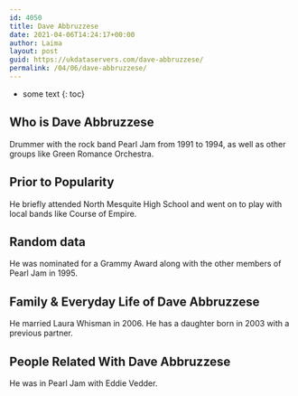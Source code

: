 ```yaml
---
id: 4050
title: Dave Abbruzzese
date: 2021-04-06T14:24:17+00:00
author: Laima
layout: post
guid: https://ukdataservers.com/dave-abbruzzese/
permalink: /04/06/dave-abbruzzese/
---
```


* some text
{: toc}


## Who is Dave Abbruzzese
                  
                  
                  
Drummer with the rock band Pearl Jam from 1991 to 1994, as well as other groups like Green Romance Orchestra.
                  
              
            
              
            
                
                
                
## Prior to Popularity
                  
                  
                  
He briefly attended North Mesquite High School and went on to play with local bands like Course of Empire.
                  
              
            
              
            
                
                
                
## Random data
                  
                  
                  
He was nominated for a Grammy Award along with the other members of Pearl Jam in 1995.
                  
              
            
              
            
                
                
                
## Family & Everyday Life of Dave Abbruzzese
                  
                  
                  
He married Laura Whisman in 2006. He has a daughter born in 2003 with a previous partner.
                  
              
            
              
            
                
                
                
## People Related With Dave Abbruzzese
                  
                  
                  
He was in Pearl Jam with Eddie Vedder.
                  
              
            
              
            
                
              
            
              
              
            
            
              
            
          
          
          